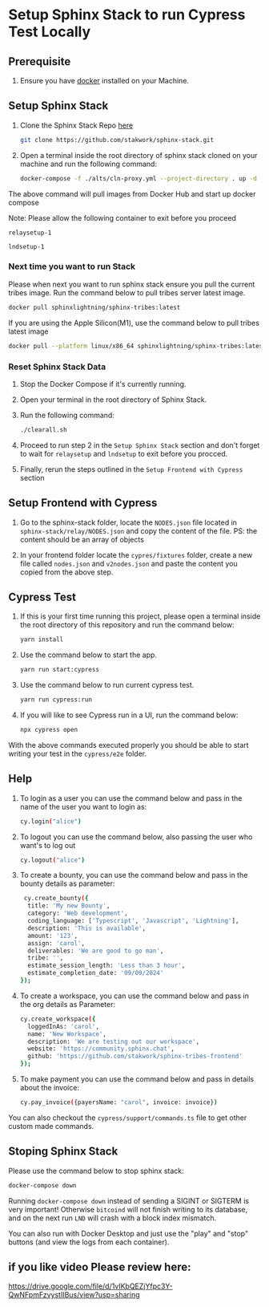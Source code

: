 # Setup Sphinx Stack to run Cypress Test Locally

## Prerequisite

1. Ensure you have [docker](https://www.docker.com/) installed on your Machine.

## Setup Sphinx Stack

1. Clone the Sphinx Stack Repo [here](https://github.com/stakwork/sphinx-stack)

    ```bash
    git clone https://github.com/stakwork/sphinx-stack.git
    ```

2. Open a terminal inside the root directory of sphinx stack cloned on your machine and run the following command:

    ```bash
    docker-compose -f ./alts/cln-proxy.yml --project-directory . up -d
    ```

The above command will pull images from Docker Hub and start up docker compose

Note: Please allow the following container to exit before you proceed

`relaysetup-1`

`lndsetup-1`

### Next time you want to run Stack

Please when next you want to run sphinx stack ensure you pull the current tribes image. Run the command below to pull tribes server latest image.

```bash
docker pull sphinxlightning/sphinx-tribes:latest
```

If you are using the Apple Silicon(M1), use the command below to pull tribes latest image

```bash
docker pull --platform linux/x86_64 sphinxlightning/sphinx-tribes:latest
```

### Reset Sphinx Stack Data

1. Stop the Docker Compose if it's currently running.

2. Open your terminal in the root directory of Sphinx Stack.

3. Run the following command:

    ```bash
    ./clearall.sh
    ```

4. Proceed to run step 2 in the `Setup Sphinx Stack` section and don't forget to wait for `relaysetup` and `lndsetup` to exit before you procced.

5. Finally, rerun the steps outlined in the `Setup Frontend with Cypress` section

## Setup Frontend with Cypress

1. Go to the sphinx-stack folder, locate the `NODES.json` file located in `sphinx-stack/relay/NODES.json` and copy the content of the file.
PS: the content should be an array of objects

2. In your frontend folder locate the `cypres/fixtures` folder, create a new file called `nodes.json` and `v2nodes.json` and paste the content you copied from the above step.

## Cypress Test

1. If this is your first time running this project, please open a terminal inside the root directory of this repository and run the command below:

    ```bash
    yarn install
    ```

2. Use the command below to start the app.

    ```bash
    yarn run start:cypress 
    ```

3. Use the command below to run current cypress test.

    ```bash
    yarn run cypress:run
    ```

4. If you will like to see Cypress run in a UI, run the command below:

    ```bash
    npx cypress open
    ```

With the above commands executed properly you should be able to start writing your test in the `cypress/e2e` folder.

## Help

1. To login as a user you can use the command below and pass in the name of the user you want to login as:

    ```bash
    cy.login("alice")
    ```

2. To logout you can use the command below, also passing the user who want's to log out

    ```bash
    cy.logout("alice")
    ```

3. To create a bounty, you can use the command below and pass in the bounty details as parameter:

    ```bash
     cy.create_bounty({
      title: 'My new Bounty',
      category: 'Web development',
      coding_language: ['Typescript', 'Javascript', 'Lightning'],
      description: 'This is available',
      amount: '123',
      assign: 'carol',
      deliverables: 'We are good to go man',
      tribe: '',
      estimate_session_length: 'Less than 3 hour',
      estimate_completion_date: '09/09/2024'
    });
    ```

4. To create a workspace, you can use the command below and pass in the org details as Parameter:

    ```bash
    cy.create_workspace({
      loggedInAs: 'carol',
      name: 'New Workspace',
      description: 'We are testing out our workspace',
      website: 'https://community.sphinx.chat',
      github: 'https://github.com/stakwork/sphinx-tribes-frontend'
    });
    ```

5. To make payment you can use the command below and pass in details about the invoice:

    ```bash
    cy.pay_invoice({payersName: "carol", invoice: invoice})
    ```

 You can also checkout the `cypress/support/commands.ts` file to get other custom made commands.

## Stoping Sphinx Stack

Please use the command below to stop sphinx stack:

```bash
docker-compose down
```

Running `docker-compose down` instead of sending a SIGINT or SIGTERM is very important! Otherwise `bitcoind` will not finish writing to its database, and on the next run `LND` will crash with a block index mismatch.

You can also run with Docker Desktop and just use the "play" and "stop" buttons (and view the logs from each container).

## if you like video Please review here: 

https://drive.google.com/file/d/1vIKbQEZjYfpc3Y-QwNFpmFzvystIIBus/view?usp=sharing
